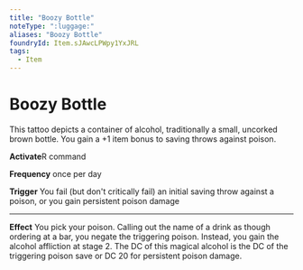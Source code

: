```yaml
---
title: "Boozy Bottle"
noteType: ":luggage:"
aliases: "Boozy Bottle"
foundryId: Item.sJAwcLPWpy1YxJRL
tags:
  - Item
---
```


# Boozy Bottle

This tattoo depicts a container of alcohol, traditionally a small, uncorked brown bottle. You gain a +1 item bonus to saving throws against poison.

**Activate**R command

**Frequency** once per day

**Trigger** You fail (but don't critically fail) an initial saving throw against a poison, or you gain persistent poison damage

* * *

**Effect** You pick your poison. Calling out the name of a drink as though ordering at a bar, you negate the triggering poison. Instead, you gain the alcohol affliction at stage 2. The DC of this magical alcohol is the DC of the triggering poison save or DC 20 for persistent poison damage.
